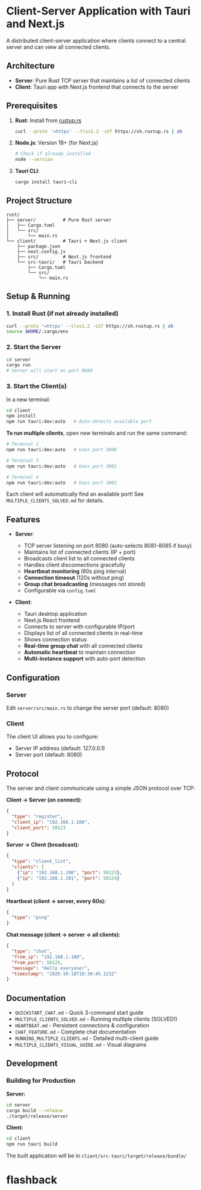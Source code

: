# Client-Server Application with Tauri and Next.js

  A distributed client-server application where clients connect to a central server and can view all connected clients.

## Architecture

- **Server**: Pure Rust TCP server that maintains a list of connected clients
- **Client**: Tauri app with Next.js frontend that connects to the server

## Prerequisites

1. **Rust**: Install from [rustup.rs](https://rustup.rs/)
   ```bash
   curl --proto '=https' --tlsv1.2 -sSf https://sh.rustup.rs | sh
   ```

2. **Node.js**: Version 18+ (for Next.js)
   ```bash
   # Check if already installed
   node --version
   ```

3. **Tauri CLI**: 
   ```bash
   cargo install tauri-cli
   ```

## Project Structure

```
rust/
├── server/          # Pure Rust server
│   ├── Cargo.toml
│   └── src/
│       └── main.rs
└── client/          # Tauri + Next.js client
    ├── package.json
    ├── next.config.js
    ├── src/         # Next.js frontend
    └── src-tauri/   # Tauri backend
        ├── Cargo.toml
        └── src/
            └── main.rs
```

## Setup & Running

### 1. Install Rust (if not already installed)
```bash
curl --proto '=https' --tlsv1.2 -sSf https://sh.rustup.rs | sh
source $HOME/.cargo/env
```

### 2. Start the Server
```bash
cd server
cargo run
# Server will start on port 8080
```

### 3. Start the Client(s)
In a new terminal:
```bash
cd client
npm install
npm run tauri:dev:auto   # Auto-detects available port
```

**To run multiple clients**, open new terminals and run the same command:
```bash
# Terminal 2
npm run tauri:dev:auto   # Uses port 3000

# Terminal 3  
npm run tauri:dev:auto   # Uses port 3001

# Terminal 4
npm run tauri:dev:auto   # Uses port 3002
```

Each client will automatically find an available port! See `MULTIPLE_CLIENTS_SOLVED.md` for details.

## Features

- **Server**:
  - TCP server listening on port 8080 (auto-selects 8081-8085 if busy)
  - Maintains list of connected clients (IP + port)
  - Broadcasts client list to all connected clients
  - Handles client disconnections gracefully
  - **Heartbeat monitoring** (60s ping interval)
  - **Connection timeout** (120s without ping)
  - **Group chat broadcasting** (messages not stored)
  - Configurable via `config.toml`

- **Client**:
  - Tauri desktop application
  - Next.js React frontend
  - Connects to server with configurable IP/port
  - Displays list of all connected clients in real-time
  - Shows connection status
  - **Real-time group chat** with all connected clients
  - **Automatic heartbeat** to maintain connection
  - **Multi-instance support** with auto-port detection

## Configuration

### Server
Edit `server/src/main.rs` to change the server port (default: 8080)

### Client
The client UI allows you to configure:
- Server IP address (default: 127.0.0.1)
- Server port (default: 8080)

## Protocol

The server and client communicate using a simple JSON protocol over TCP:

**Client → Server (on connect):**
```json
{
  "type": "register",
  "client_ip": "192.168.1.100",
  "client_port": 50123
}
```

**Server → Client (broadcast):**
```json
{
  "type": "client_list",
  "clients": [
    {"ip": "192.168.1.100", "port": 50123},
    {"ip": "192.168.1.101", "port": 50124}
  ]
}
```

**Heartbeat (client → server, every 60s):**
```json
{
  "type": "ping"
}
```

**Chat message (client → server → all clients):**
```json
{
  "type": "chat",
  "from_ip": "192.168.1.100",
  "from_port": 50123,
  "message": "Hello everyone!",
  "timestamp": "2025-10-18T10:30:45.123Z"
}
```

## Documentation

- `QUICKSTART_CHAT.md` - Quick 3-command start guide
- `MULTIPLE_CLIENTS_SOLVED.md` - Running multiple clients (SOLVED!)
- `HEARTBEAT.md` - Persistent connections & configuration
- `CHAT_FEATURE.md` - Complete chat documentation
- `RUNNING_MULTIPLE_CLIENTS.md` - Detailed multi-client guide
- `MULTIPLE_CLIENTS_VISUAL_GUIDE.md` - Visual diagrams

## Development

### Building for Production

**Server:**
```bash
cd server
cargo build --release
./target/release/server
```

**Client:**
```bash
cd client
npm run tauri build
```

The built application will be in `client/src-tauri/target/release/bundle/`
# flashback
